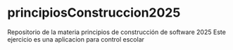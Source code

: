 # principiosConstruccion2025
Repositorio de la materia principios de construcción de software 2025
Este ejercicio es una aplicacion para control escolar
